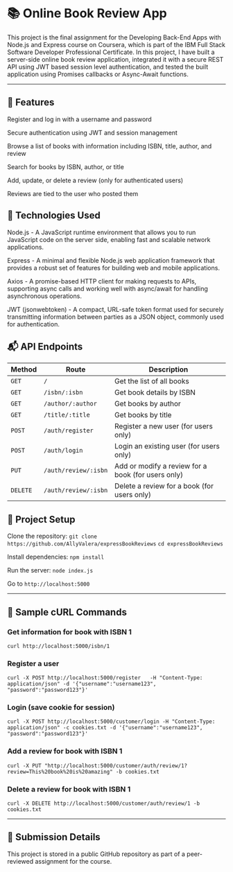 # 📚 Online Book Review App
This project is the final assignment for the Developing Back-End Apps with Node.js and Express course on Coursera, which is part of the IBM Full Stack Software Developer Professional Certificate. In this project, I have built a server-side online book review application, integrated it with a secure REST API using JWT based session level authentication, and tested the built application using Promises callbacks or Async-Await functions.

***
## 🏡 Features

Register and log in with a username and password

Secure authentication using JWT and session management

Browse a list of books with information including ISBN, title, author, and review

Search for books by ISBN, author, or title

Add, update, or delete a review (only for authenticated users)

Reviews are tied to the user who posted them

## 🚀 Technologies Used
Node.js - A JavaScript runtime environment that allows you to run JavaScript code on the server side, enabling fast and scalable network applications. 

Express - A minimal and flexible Node.js web application framework that provides a robust set of features for building web and mobile applications. 

Axios - A promise-based HTTP client for making requests to APIs, supporting async calls and working well with async/await for handling asynchronous operations. 

JWT (jsonwebtoken) - A compact, URL-safe token format used for securely transmitting information between parties as a JSON object, commonly used for authentication. 

## 📬 API Endpoints
| Method | Route                          | Description                                         |
|--------|--------------------------------|-----------------------------------------------------|
| `GET`  | `/`                            | Get the list of all books                          |
| `GET`  | `/isbn/:isbn`                  | Get book details by ISBN                           |
| `GET`  | `/author/:author`              | Get books by author                                |
| `GET`  | `/title/:title`                | Get books by title                                 |
| `POST` | `/auth/register`               | Register a new user (for users only)               |
| `POST` | `/auth/login`                  | Login an existing user (for users only)            |
| `PUT`  | `/auth/review/:isbn`           | Add or modify a review for a book (for users only) |
| `DELETE`| `/auth/review/:isbn`          | Delete a review for a book (for users only)        |

## 📂 Project Setup
Clone the repository:
  `git clone https://github.com/AllyValera/expressBookReviews`
  `cd expressBookReviews`

Install dependencies:
  `npm install`

Run the server:
  `node index.js`

Go to `http://localhost:5000`

*** 

## 🧪 Sample cURL Commands
### Get information for book with ISBN 1
``curl http://localhost:5000/isbn/1``

### Register a user
``curl -X POST http://localhost:5000/register   -H "Content-Type: application/json" -d '{"username":"username123", "password":"password123"}'``

### Login (save cookie for session)
``curl -X POST http://localhost:5000/customer/login -H "Content-Type: application/json" -c cookies.txt -d '{"username":"username123", "password":"password123"}'``

### Add a review for book with ISBN 1
``curl -X PUT "http://localhost:5000/customer/auth/review/1?review=This%20book%20is%20amazing" -b cookies.txt``

### Delete a review for book with ISBN 1
``curl -X DELETE http://localhost:5000/customer/auth/review/1 -b cookies.txt``

***

## 📌 Submission Details
This project is stored in a public GitHub repository as part of a peer-reviewed assignment for the course.
